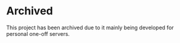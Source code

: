 # Archived
This project has been archived due to it mainly being developed for personal one-off servers.
